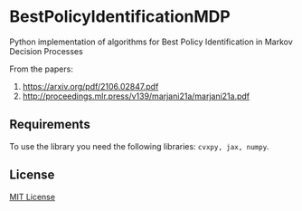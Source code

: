 # BestPolicyIdentificationMDP

Python implementation of algorithms for Best Policy Identification in Markov Decision Processes

From the papers:

1. https://arxiv.org/pdf/2106.02847.pdf
2. http://proceedings.mlr.press/v139/marjani21a/marjani21a.pdf

## Requirements

To use the library you need the following libraries: `cvxpy, jax, numpy`.

## License

[MIT License](./LICENSE)